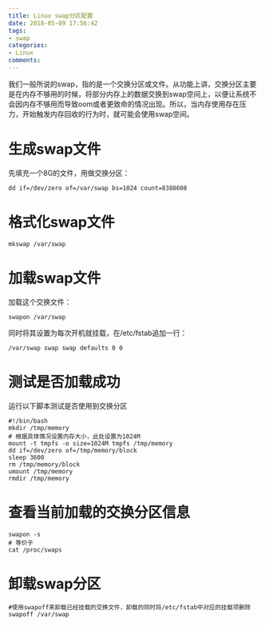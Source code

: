 ```yaml
---
title: Linux swap分区配置
date: 2018-05-09 17:56:42
tags:
- swap
categories:
- Linux
comments:
---
```


我们一般所说的swap，指的是一个交换分区或文件。从功能上讲，交换分区主要是在内存不够用的时候，将部分内存上的数据交换到swap空间上，以便让系统不会因内存不够用而导致oom或者更致命的情况出现。所以，当内存使用存在压力，开始触发内存回收的行为时，就可能会使用swap空间。

# 生成swap文件
先填充一个8G的文件，用做交换分区：
```
dd if=/dev/zero of=/var/swap bs=1024 count=8388608
```

# 格式化swap文件
```
mkswap /var/swap
```

# 加载swap文件
加载这个交换文件：
```
swapon /var/swap
```
同时将其设置为每次开机就挂载，在/etc/fstab追加一行：

```
/var/swap swap swap defaults 0 0
```

# 测试是否加载成功
运行以下脚本测试是否使用到交换分区
```
#!/bin/bash
mkdir /tmp/memory
# 根据具体情况设置内存大小，此处设置为1024M
mount -t tmpfs -o size=1024M tmpfs /tmp/memory
dd if=/dev/zero of=/tmp/memory/block
sleep 3600
rm /tmp/memory/block
umount /tmp/memory
rmdir /tmp/memory
```

# 查看当前加载的交换分区信息
```
swapon -s
# 等价于
cat /proc/swaps
```

# 卸载swap分区
```
#使用swapoff来卸载已经挂载的交换文件，卸载的同时将/etc/fstab中对应的挂载项删除
swapoff /var/swap
```


